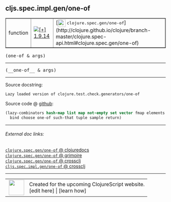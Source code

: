 ## cljs.spec.impl.gen/one-of



 <table border="1">
<tr>
<td>function</td>
<td><a href="https://github.com/cljsinfo/cljs-api-docs/tree/1.9.14"><img valign="middle" alt="[+] 1.9.14" title="Added in 1.9.14" src="https://img.shields.io/badge/+-1.9.14-lightgrey.svg"></a> </td>
<td>
[<img height="24px" valign="middle" src="http://i.imgur.com/1GjPKvB.png"> <samp>clojure.spec.gen/one-of</samp>](http://clojure.github.io/clojure/branch-master/clojure.spec-api.html#clojure.spec.gen/one-of)
</td>
</tr>
</table>

<samp>(one-of & args)</samp><br>

---

 <samp>
(__one-of__ & args)<br>
</samp>

---





Source docstring:

```
Lazy loaded version of clojure.test.check.generators/one-of
```


Source code @ [github]():

```clj
(lazy-combinators hash-map list map not-empty set vector fmap elements
  bind choose one-of such-that tuple sample return)
```

<!--
Repo - tag - source tree - lines:

 <pre>

</pre>

-->

---



###### External doc links:

[`clojure.spec.gen/one-of` @ clojuredocs](http://clojuredocs.org/clojure.spec.gen/one-of)<br>
[`clojure.spec.gen/one-of` @ grimoire](http://conj.io/store/v1/org.clojure/clojure/1.7.0-beta3/clj/clojure.spec.gen/one-of/)<br>
[`clojure.spec.gen/one-of` @ crossclj](http://crossclj.info/fun/clojure.spec.gen/one-of.html)<br>
[`cljs.spec.impl.gen/one-of` @ crossclj](http://crossclj.info/fun/cljs.spec.impl.gen.cljs/one-of.html)<br>

---

 <table>
<tr><td>
<img valign="middle" align="right" width="48px" src="http://i.imgur.com/Hi20huC.png">
</td><td>
Created for the upcoming ClojureScript website.<br>
[edit here] | [learn how]
</td></tr></table>

[edit here]:https://github.com/cljsinfo/cljs-api-docs/blob/master/cljsdoc/cljs.spec.impl.gen/one-of.cljsdoc
[learn how]:https://github.com/cljsinfo/cljs-api-docs/wiki/cljsdoc-files

<!--

This information was too distracting to show to readers, but I'll leave it
commented here since it is helpful to:

- pretty-print the data used to generate this document
- and show how to retrieve that data



The API data for this symbol:

```clj
{:ns "cljs.spec.impl.gen",
 :name "one-of",
 :signature ["[& args]"],
 :name-encode "one-of",
 :history [["+" "1.9.14"]],
 :type "function",
 :clj-equiv {:full-name "clojure.spec.gen/one-of",
             :url "http://clojure.github.io/clojure/branch-master/clojure.spec-api.html#clojure.spec.gen/one-of"},
 :full-name-encode "cljs.spec.impl.gen/one-of",
 :source {:code "(lazy-combinators hash-map list map not-empty set vector fmap elements\n  bind choose one-of such-that tuple sample return)",
          :title "Source code",
          :repo "clojurescript",
          :tag "r1.9.14",
          :filename "src/main/cljs/cljs/spec/impl/gen.cljs",
          :lines [69 70],
          :url "https://github.com/clojure/clojurescript/blob/r1.9.14/src/main/cljs/cljs/spec/impl/gen.cljs#L69-L70"},
 :usage ["(one-of & args)"],
 :full-name "cljs.spec.impl.gen/one-of",
 :docstring "Lazy loaded version of clojure.test.check.generators/one-of",
 :cljsdoc-url "https://github.com/cljsinfo/cljs-api-docs/blob/master/cljsdoc/cljs.spec.impl.gen/one-of.cljsdoc"}

```

Retrieve the API data for this symbol:

```clj
;; from Clojure REPL
(require '[clojure.edn :as edn])
(-> (slurp "https://raw.githubusercontent.com/cljsinfo/cljs-api-docs/catalog/cljs-api.edn")
    (edn/read-string)
    (get-in [:symbols "cljs.spec.impl.gen/one-of"]))
```

-->
